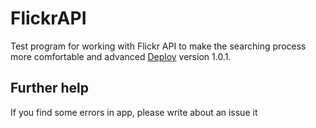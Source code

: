 # FlickrAPI

Test program for working with Flickr API to make the searching process more comfortable and advanced 
[Deploy](https://test-423.github.io/FlickrAPI/index.html) version 1.0.1.

## Further help

If you find some errors in app, please write about an issue it
